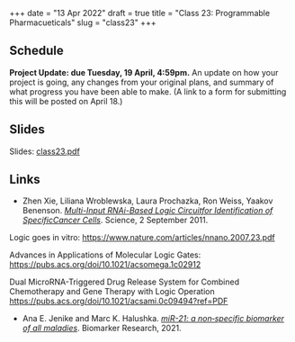 +++
date = "13 Apr 2022"
draft = true
title = "Class 23: Programmable Pharmacueticals"
slug = "class23"
+++

## Schedule

**Project Update: due Tuesday, 19 April, 4:59pm.** An update on how your project is going, any changes from your original plans, and summary of what progress you have been able to make. (A link to a form for submitting this will be posted on April 18.)

## Slides

Slides: [class23.pdf]()

## Links

- Zhen Xie, Liliana Wroblewska, Laura Prochazka, Ron Weiss, Yaakov Benenson. [_Multi-Input RNAi-Based Logic Circuitfor Identification of SpecificCancer Cells_](docs/xie-rna-logic-2011.pdf). Science, 2 September 2011.

Logic goes in vitro: https://www.nature.com/articles/nnano.2007.23.pdf

Advances in Applications of Molecular Logic Gates:
https://pubs.acs.org/doi/10.1021/acsomega.1c02912

Dual MicroRNA-Triggered Drug Release System for Combined Chemotherapy and Gene Therapy with Logic Operation
https://pubs.acs.org/doi/10.1021/acsami.0c09494?ref=PDF


- Ana E. Jenike and Marc K. Halushka. [_miR-21: a non‐specific biomarker of all maladies_](https://biomarkerres.biomedcentral.com/track/pdf/10.1186/s40364-021-00272-1.pdf). Biomarker Research, 2021.